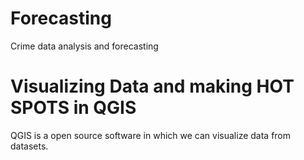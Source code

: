 # Forecasting
Crime data analysis and forecasting
# Visualizing Data and making HOT SPOTS in QGIS
QGIS is a open source software in which we can visualize data from datasets.
